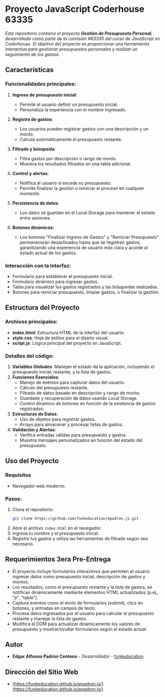 # Proyecto JavaScript Coderhouse 63335

_Este repositorio contiene el proyecto **Gestión de Presupuesto Personal**, desarrollado como parte de la comisión #63335 del curso de JavaScript en Coderhouse. El objetivo del proyecto es proporcionar una herramienta interactiva para gestionar presupuestos personales y realizar un seguimiento de los gastos._

## Características

### Funcionalidades principales:
1. **Ingreso de presupuesto inicial**:
   - Permite al usuario definir un presupuesto inicial.
   - Personaliza la experiencia con el nombre ingresado.

2. **Registro de gastos**:
   - Los usuarios pueden registrar gastos con una descripción y un monto.
   - Calcula automáticamente el presupuesto restante.

3. **Filtrado y búsqueda**:
   - Filtra gastos por descripción o rango de monto.
   - Muestra los resultados filtrados en una tabla adicional.

4. **Control y alertas**:
   - Notifica al usuario si excede su presupuesto.
   - Permite finalizar la gestión o reiniciar el proceso en cualquier momento.

5. **Persistencia de datos**:
   - Los datos se guardan en el Local Storage para mantener el estado entre sesiones.

6. **Botones dinámicos**:
   - Los botones "Finalizar Ingreso de Gastos" y "Reiniciar Presupuesto" permanecerán desactivados hasta que se registren gastos, garantizando una experiencia de usuario más clara y acorde al estado actual de los gastos.

### Interacción con la interfaz:
- Formulario para establecer el presupuesto inicial.
- Formulario dinámico para ingresar gastos.
- Tabla para visualizar los gastos registrados y las búsquedas realizadas.
- Botones para reiniciar presupuesto, limpiar gastos, o finalizar la gestión.

## Estructura del Proyecto

### Archivos principales:
- **index.html**: Estructura HTML de la interfaz del usuario.
- **style.css**: Hoja de estilos para el diseño visual.
- **script.js**: Lógica principal del proyecto en JavaScript.

### Detalles del código:
1. **Variables Globales**: Manejan el estado de la aplicación, incluyendo el presupuesto inicial, restante, y la lista de gastos.
2. **Funciones Esenciales**:
   - Manejo de eventos para capturar datos del usuario.
   - Cálculo del presupuesto restante.
   - Filtrado de datos basado en descripción y rango de monto.
   - Guardado y recuperación de datos usando Local Storage.
   - Control dinámico de botones en función de la existencia de gastos registrados.
3. **Estructuras de Datos**:
   - Uso de objetos para registrar gastos.
   - Arrays para almacenar y procesar listas de gastos.
4. **Validación y Alertas**:
   - Verifica entradas válidas para presupuesto y gastos.
   - Muestra mensajes personalizados en función del estado del presupuesto.

## Uso del Proyecto

### Requisitos
- Navegador web moderno.

### Pasos:
1. Clona el repositorio:
   ```bash
   git clone https://github.com/funkeducation/epadron.js.git
   ```
2. Abre el archivo `index.html` en el navegador.
3. Ingresa tu nombre y el presupuesto inicial.
4. Registra tus gastos y utiliza las herramientas de filtrado según sea necesario.

## Requerimientos 3era Pre-Entrega

* El proyecto incluye formularios interactivos que permiten al usuario ingresar datos como presupuesto inicial, descripción de gastos y montos.
* Los resultados, como el presupuesto restante y la lista de gastos, se notifican dinámicamente mediante elementos HTML actualizados (p.ej., "p", "table").
* Captura eventos como el envío de formularios (submit), clics en botones, y entradas en campos de texto.
* Procesa datos ingresados por el usuario para calcular el presupuesto restante y manejar la lista de gastos.
* Modifica el DOM para actualizar dinámicamente los valores de presupuesto y mostrar/ocultar formularios según el estado actual.

## Autor

* **Edgar Alfonso Padrón Centeno** - *Desarrollador* - [funkeducation](https://github.com/funkeducation)

## Dirección del Sitio Web

* [https://funkeducation.github.io/epadron.js/](https://funkeducation.github.io/epadron.js/)
